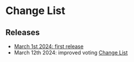 # Change List

## Releases
- [March 1st 2024: first release](https://github.com/eosnetworkfoundation/bootstrap-private-network/tree/vMarch_01_2024)
- March 12th 2024: improved voting  [Change List](/changes/March122024.md)

